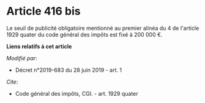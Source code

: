 # Article 416 bis

Le seuil de publicité obligatoire mentionné au premier alinéa du 4 de l'article 1929 quater du code général des impôts est
fixé à 200 000 €.

**Liens relatifs à cet article**

_Modifié par_:

  - Décret n°2019-683 du 28 juin 2019 - art. 1

_Cite_:

  - Code général des impôts, CGI. - art. 1929 quater
